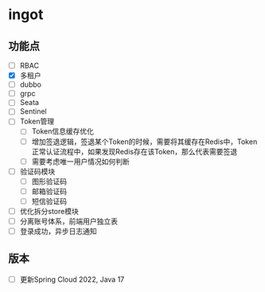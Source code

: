 # ingot

## 功能点
* [ ] RBAC
* [X] 多租户
* [ ] dubbo
* [ ] grpc
* [ ] Seata
* [ ] Sentinel
* [ ] Token管理
  * [ ] Token信息缓存优化
  * [ ] 增加签退逻辑，签退某个Token的时候，需要将其缓存在Redis中，Token正常认证流程中，如果发现Redis存在该Token，那么代表需要签退
  * [ ] 需要考虑唯一用户情况如何判断
* [ ] 验证码模块
  * [ ] 图形验证码
  * [ ] 邮箱验证码
  * [ ] 短信验证码
* [ ] 优化拆分store模块
* [ ] 分离账号体系，前端用户独立表
* [ ] 登录成功，异步日志通知

## 版本
* [ ] 更新Spring Cloud 2022, Java 17